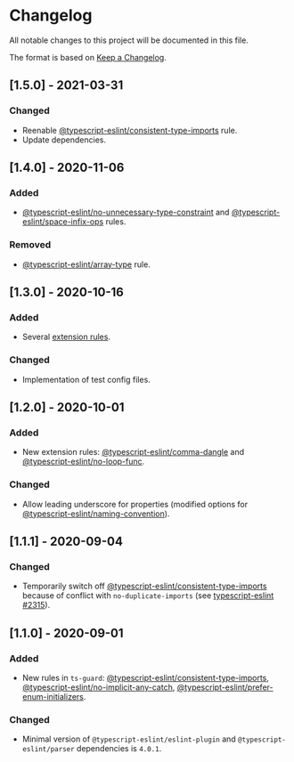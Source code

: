 # Changelog

All notable changes to this project will be documented in this file.

The format is based on [Keep a Changelog](https://keepachangelog.com/en/1.0.0/).

## [1.5.0] - 2021-03-31
### Changed
- Reenable [@typescript-eslint/consistent-type-imports](https://github.com/typescript-eslint/typescript-eslint/blob/master/packages/eslint-plugin/docs/rules/consistent-type-imports.md) rule.
- Update dependencies.

## [1.4.0] - 2020-11-06
### Added
- [@typescript-eslint/no-unnecessary-type-constraint](https://github.com/typescript-eslint/typescript-eslint/blob/master/packages/eslint-plugin/docs/rules/no-unnecessary-type-constraint.md) and [@typescript-eslint/space-infix-ops](https://github.com/typescript-eslint/typescript-eslint/blob/master/packages/eslint-plugin/docs/rules/space-infix-ops.md) rules.

### Removed
- [@typescript-eslint/array-type](https://github.com/typescript-eslint/typescript-eslint/blob/master/packages/eslint-plugin/docs/rules/array-type.md) rule.

## [1.3.0] - 2020-10-16
### Added
- Several [extension rules](https://github.com/typescript-eslint/typescript-eslint/tree/master/packages/eslint-plugin#extension-rules).

### Changed
- Implementation of test config files.

## [1.2.0] - 2020-10-01
### Added
- New extension rules: [@typescript-eslint/comma-dangle](https://github.com/typescript-eslint/typescript-eslint/blob/master/packages/eslint-plugin/docs/rules/comma-dangle.md) and [@typescript-eslint/no-loop-func](https://github.com/typescript-eslint/typescript-eslint/blob/master/packages/eslint-plugin/docs/rules/no-loop-func.md).

### Changed
- Allow leading underscore for properties (modified options for [@typescript-eslint/naming-convention](https://github.com/typescript-eslint/typescript-eslint/blob/master/packages/eslint-plugin/docs/rules/naming-convention.md)).

## [1.1.1] - 2020-09-04
### Changed
- Temporarily switch off [@typescript-eslint/consistent-type-imports](https://github.com/typescript-eslint/typescript-eslint/blob/master/packages/eslint-plugin/docs/rules/consistent-type-imports.md) because of conflict with `no-duplicate-imports` (see [typescript-eslint #2315](https://github.com/typescript-eslint/typescript-eslint/issues/2315)).

## [1.1.0] - 2020-09-01
### Added
- New rules in `ts-guard`: [@typescript-eslint/consistent-type-imports](https://github.com/typescript-eslint/typescript-eslint/blob/master/packages/eslint-plugin/docs/rules/consistent-type-imports.md),
[@typescript-eslint/no-implicit-any-catch](https://github.com/typescript-eslint/typescript-eslint/blob/master/packages/eslint-plugin/docs/rules/no-implicit-any-catch.md),
[@typescript-eslint/prefer-enum-initializers](https://github.com/typescript-eslint/typescript-eslint/blob/master/packages/eslint-plugin/docs/rules/prefer-enum-initializers.md).

### Changed
- Minimal version of `@typescript-eslint/eslint-plugin` and `@typescript-eslint/parser` dependencies is `4.0.1`.
